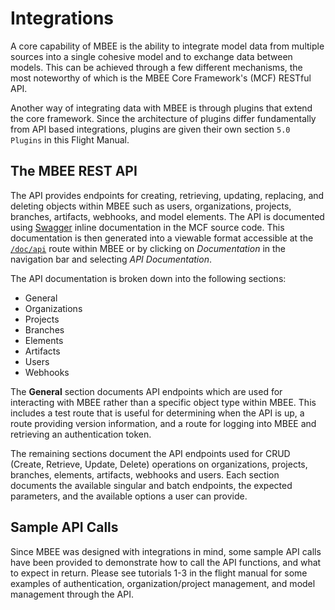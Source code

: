 # Integrations

A core capability of MBEE is the ability to integrate model data from multiple
sources into a single cohesive model and to exchange data between models. This
can be achieved through a few different mechanisms, the most noteworthy of
which is the MBEE Core Framework's (MCF) RESTful API.

Another way of integrating data with MBEE is through plugins that extend the
core framework. Since the architecture of plugins differ fundamentally from API
based integrations, plugins are given their own section `5.0 Plugins` in this
Flight Manual.

## The MBEE REST API

The API provides endpoints for creating, retrieving, updating, replacing, and
deleting objects within MBEE such as users, organizations, projects, branches, 
artifacts, webhooks, and model elements. The API is documented using 
[Swagger](https://swagger.io/) inline documentation in the MCF source code. 
This documentation is then generated into a viewable format accessible at 
the [`/doc/api`](/doc/api) route within MBEE or by clicking on *Documentation* 
in the navigation bar and selecting *API Documentation*.

The API documentation is broken down into the following sections:

- General
- Organizations
- Projects
- Branches
- Elements
- Artifacts
- Users
- Webhooks

The **General** section documents API endpoints which are used for interacting
with MBEE rather than a specific object type within MBEE. This includes a test
route that is useful for determining when the API is up, a route providing
version information, and a route for logging into MBEE and retrieving an
authentication token.

The remaining sections document the API endpoints used for CRUD (Create,
Retrieve, Update, Delete) operations on organizations, projects, branches, 
elements, artifacts, webhooks and users. Each section documents the 
available singular and batch endpoints, the expected parameters, and the 
available options a user can provide.

## Sample API Calls

Since MBEE was designed with integrations in mind, some sample API calls have
been provided to demonstrate how to call the API functions, and what to expect
in return. Please see tutorials 1-3 in the flight manual for some examples of
authentication, organization/project management, and model management through
the API.



